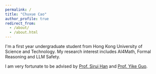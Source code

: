 ```yaml
---
permalink: /
title: "Chuxue Cao"
author_profile: true
redirect_from: 
  - /about/
  - /about.html
---
```



I'm a first year undergraduate student from Hong Kong University of Science and Technology. My research interest includes AI4Math, Formal Reasoning and LLM Safety.

I am very fortunate to be advised by [Prof. Sirui Han](https://facultyprofiles.hkust.edu.hk/profiles.php?profile=sirui-han-siruihan) and [Prof. Yike Guo](https://facultyprofiles.hkust.edu.hk/profiles.php?profile=yike-guo-yikeguo). 

